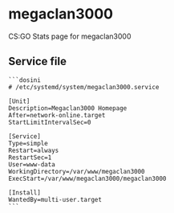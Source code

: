 # megaclan3000
CS:GO Stats page for megaclan3000

## Service file
```````````````````````````````````````````````````````````````````````````````````````````````````````````````````````````````````````````````````````````````````````
```dosini
# /etc/systemd/system/megaclan3000.service

[Unit]
Description=Megaclan3000 Homepage
After=network-online.target
StartLimitIntervalSec=0

[Service]
Type=simple
Restart=always
RestartSec=1
User=www-data
WorkingDirectory=/var/www/megaclan3000
ExecStart=/var/www/megaclan3000/megaclan3000

[Install]
WantedBy=multi-user.target
```

